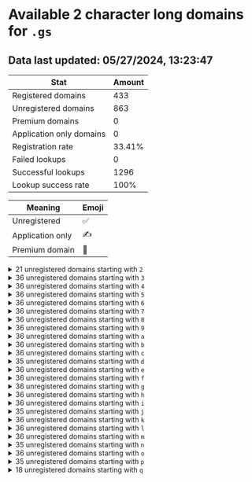 # Available 2 character long domains for `.gs`

## Data last updated: 05/27/2024, 13:23:47

|Stat|Amount|
|--|--|
|Registered domains|433|
|Unregistered domains|863|
|Premium domains|0|
|Application only domains|0|
|Registration rate|33.41%|
|Failed lookups|0|
|Successful lookups|1296|
|Lookup success rate|100%|


|Meaning|Emoji|
|--|--|
|Unregistered|:white_check_mark:|
|Application only|:writing_hand:|
|Premium domain|:gem:|

<details>
<summary>21 unregistered domains starting with <bold><code>2</code></bold></summary>

|Type|Domain|
|--|--|
|:white_check_mark:|`20.gs`|
|:white_check_mark:|`21.gs`|
|:white_check_mark:|`22.gs`|
|:white_check_mark:|`23.gs`|
|:white_check_mark:|`24.gs`|
|:white_check_mark:|`25.gs`|
|:white_check_mark:|`26.gs`|
|:white_check_mark:|`27.gs`|
|:white_check_mark:|`28.gs`|
|:white_check_mark:|`29.gs`|
|:white_check_mark:|`2p.gs`|
|:white_check_mark:|`2q.gs`|
|:white_check_mark:|`2r.gs`|
|:white_check_mark:|`2s.gs`|
|:white_check_mark:|`2t.gs`|
|:white_check_mark:|`2u.gs`|
|:white_check_mark:|`2v.gs`|
|:white_check_mark:|`2w.gs`|
|:white_check_mark:|`2x.gs`|
|:white_check_mark:|`2y.gs`|
|:white_check_mark:|`2z.gs`|
</details>
<details>
<summary>36 unregistered domains starting with <bold><code>3</code></bold></summary>

|Type|Domain|
|--|--|
|:white_check_mark:|`30.gs`|
|:white_check_mark:|`31.gs`|
|:white_check_mark:|`32.gs`|
|:white_check_mark:|`33.gs`|
|:white_check_mark:|`34.gs`|
|:white_check_mark:|`35.gs`|
|:white_check_mark:|`36.gs`|
|:white_check_mark:|`37.gs`|
|:white_check_mark:|`38.gs`|
|:white_check_mark:|`39.gs`|
|:white_check_mark:|`3a.gs`|
|:white_check_mark:|`3b.gs`|
|:white_check_mark:|`3c.gs`|
|:white_check_mark:|`3d.gs`|
|:white_check_mark:|`3e.gs`|
|:white_check_mark:|`3f.gs`|
|:white_check_mark:|`3g.gs`|
|:white_check_mark:|`3h.gs`|
|:white_check_mark:|`3i.gs`|
|:white_check_mark:|`3j.gs`|
|:white_check_mark:|`3k.gs`|
|:white_check_mark:|`3l.gs`|
|:white_check_mark:|`3m.gs`|
|:white_check_mark:|`3n.gs`|
|:white_check_mark:|`3o.gs`|
|:white_check_mark:|`3p.gs`|
|:white_check_mark:|`3q.gs`|
|:white_check_mark:|`3r.gs`|
|:white_check_mark:|`3s.gs`|
|:white_check_mark:|`3t.gs`|
|:white_check_mark:|`3u.gs`|
|:white_check_mark:|`3v.gs`|
|:white_check_mark:|`3w.gs`|
|:white_check_mark:|`3x.gs`|
|:white_check_mark:|`3y.gs`|
|:white_check_mark:|`3z.gs`|
</details>
<details>
<summary>36 unregistered domains starting with <bold><code>4</code></bold></summary>

|Type|Domain|
|--|--|
|:white_check_mark:|`40.gs`|
|:white_check_mark:|`41.gs`|
|:white_check_mark:|`42.gs`|
|:white_check_mark:|`43.gs`|
|:white_check_mark:|`44.gs`|
|:white_check_mark:|`45.gs`|
|:white_check_mark:|`46.gs`|
|:white_check_mark:|`47.gs`|
|:white_check_mark:|`48.gs`|
|:white_check_mark:|`49.gs`|
|:white_check_mark:|`4a.gs`|
|:white_check_mark:|`4b.gs`|
|:white_check_mark:|`4c.gs`|
|:white_check_mark:|`4d.gs`|
|:white_check_mark:|`4e.gs`|
|:white_check_mark:|`4f.gs`|
|:white_check_mark:|`4g.gs`|
|:white_check_mark:|`4h.gs`|
|:white_check_mark:|`4i.gs`|
|:white_check_mark:|`4j.gs`|
|:white_check_mark:|`4k.gs`|
|:white_check_mark:|`4l.gs`|
|:white_check_mark:|`4m.gs`|
|:white_check_mark:|`4n.gs`|
|:white_check_mark:|`4o.gs`|
|:white_check_mark:|`4p.gs`|
|:white_check_mark:|`4q.gs`|
|:white_check_mark:|`4r.gs`|
|:white_check_mark:|`4s.gs`|
|:white_check_mark:|`4t.gs`|
|:white_check_mark:|`4u.gs`|
|:white_check_mark:|`4v.gs`|
|:white_check_mark:|`4w.gs`|
|:white_check_mark:|`4x.gs`|
|:white_check_mark:|`4y.gs`|
|:white_check_mark:|`4z.gs`|
</details>
<details>
<summary>36 unregistered domains starting with <bold><code>5</code></bold></summary>

|Type|Domain|
|--|--|
|:white_check_mark:|`50.gs`|
|:white_check_mark:|`51.gs`|
|:white_check_mark:|`52.gs`|
|:white_check_mark:|`53.gs`|
|:white_check_mark:|`54.gs`|
|:white_check_mark:|`55.gs`|
|:white_check_mark:|`56.gs`|
|:white_check_mark:|`57.gs`|
|:white_check_mark:|`58.gs`|
|:white_check_mark:|`59.gs`|
|:white_check_mark:|`5a.gs`|
|:white_check_mark:|`5b.gs`|
|:white_check_mark:|`5c.gs`|
|:white_check_mark:|`5d.gs`|
|:white_check_mark:|`5e.gs`|
|:white_check_mark:|`5f.gs`|
|:white_check_mark:|`5g.gs`|
|:white_check_mark:|`5h.gs`|
|:white_check_mark:|`5i.gs`|
|:white_check_mark:|`5j.gs`|
|:white_check_mark:|`5k.gs`|
|:white_check_mark:|`5l.gs`|
|:white_check_mark:|`5m.gs`|
|:white_check_mark:|`5n.gs`|
|:white_check_mark:|`5o.gs`|
|:white_check_mark:|`5p.gs`|
|:white_check_mark:|`5q.gs`|
|:white_check_mark:|`5r.gs`|
|:white_check_mark:|`5s.gs`|
|:white_check_mark:|`5t.gs`|
|:white_check_mark:|`5u.gs`|
|:white_check_mark:|`5v.gs`|
|:white_check_mark:|`5w.gs`|
|:white_check_mark:|`5x.gs`|
|:white_check_mark:|`5y.gs`|
|:white_check_mark:|`5z.gs`|
</details>
<details>
<summary>36 unregistered domains starting with <bold><code>6</code></bold></summary>

|Type|Domain|
|--|--|
|:white_check_mark:|`60.gs`|
|:white_check_mark:|`61.gs`|
|:white_check_mark:|`62.gs`|
|:white_check_mark:|`63.gs`|
|:white_check_mark:|`64.gs`|
|:white_check_mark:|`65.gs`|
|:white_check_mark:|`66.gs`|
|:white_check_mark:|`67.gs`|
|:white_check_mark:|`68.gs`|
|:white_check_mark:|`69.gs`|
|:white_check_mark:|`6a.gs`|
|:white_check_mark:|`6b.gs`|
|:white_check_mark:|`6c.gs`|
|:white_check_mark:|`6d.gs`|
|:white_check_mark:|`6e.gs`|
|:white_check_mark:|`6f.gs`|
|:white_check_mark:|`6g.gs`|
|:white_check_mark:|`6h.gs`|
|:white_check_mark:|`6i.gs`|
|:white_check_mark:|`6j.gs`|
|:white_check_mark:|`6k.gs`|
|:white_check_mark:|`6l.gs`|
|:white_check_mark:|`6m.gs`|
|:white_check_mark:|`6n.gs`|
|:white_check_mark:|`6o.gs`|
|:white_check_mark:|`6p.gs`|
|:white_check_mark:|`6q.gs`|
|:white_check_mark:|`6r.gs`|
|:white_check_mark:|`6s.gs`|
|:white_check_mark:|`6t.gs`|
|:white_check_mark:|`6u.gs`|
|:white_check_mark:|`6v.gs`|
|:white_check_mark:|`6w.gs`|
|:white_check_mark:|`6x.gs`|
|:white_check_mark:|`6y.gs`|
|:white_check_mark:|`6z.gs`|
</details>
<details>
<summary>36 unregistered domains starting with <bold><code>7</code></bold></summary>

|Type|Domain|
|--|--|
|:white_check_mark:|`70.gs`|
|:white_check_mark:|`71.gs`|
|:white_check_mark:|`72.gs`|
|:white_check_mark:|`73.gs`|
|:white_check_mark:|`74.gs`|
|:white_check_mark:|`75.gs`|
|:white_check_mark:|`76.gs`|
|:white_check_mark:|`77.gs`|
|:white_check_mark:|`78.gs`|
|:white_check_mark:|`79.gs`|
|:white_check_mark:|`7a.gs`|
|:white_check_mark:|`7b.gs`|
|:white_check_mark:|`7c.gs`|
|:white_check_mark:|`7d.gs`|
|:white_check_mark:|`7e.gs`|
|:white_check_mark:|`7f.gs`|
|:white_check_mark:|`7g.gs`|
|:white_check_mark:|`7h.gs`|
|:white_check_mark:|`7i.gs`|
|:white_check_mark:|`7j.gs`|
|:white_check_mark:|`7k.gs`|
|:white_check_mark:|`7l.gs`|
|:white_check_mark:|`7m.gs`|
|:white_check_mark:|`7n.gs`|
|:white_check_mark:|`7o.gs`|
|:white_check_mark:|`7p.gs`|
|:white_check_mark:|`7q.gs`|
|:white_check_mark:|`7r.gs`|
|:white_check_mark:|`7s.gs`|
|:white_check_mark:|`7t.gs`|
|:white_check_mark:|`7u.gs`|
|:white_check_mark:|`7v.gs`|
|:white_check_mark:|`7w.gs`|
|:white_check_mark:|`7x.gs`|
|:white_check_mark:|`7y.gs`|
|:white_check_mark:|`7z.gs`|
</details>
<details>
<summary>36 unregistered domains starting with <bold><code>8</code></bold></summary>

|Type|Domain|
|--|--|
|:white_check_mark:|`80.gs`|
|:white_check_mark:|`81.gs`|
|:white_check_mark:|`82.gs`|
|:white_check_mark:|`83.gs`|
|:white_check_mark:|`84.gs`|
|:white_check_mark:|`85.gs`|
|:white_check_mark:|`86.gs`|
|:white_check_mark:|`87.gs`|
|:white_check_mark:|`88.gs`|
|:white_check_mark:|`89.gs`|
|:white_check_mark:|`8a.gs`|
|:white_check_mark:|`8b.gs`|
|:white_check_mark:|`8c.gs`|
|:white_check_mark:|`8d.gs`|
|:white_check_mark:|`8e.gs`|
|:white_check_mark:|`8f.gs`|
|:white_check_mark:|`8g.gs`|
|:white_check_mark:|`8h.gs`|
|:white_check_mark:|`8i.gs`|
|:white_check_mark:|`8j.gs`|
|:white_check_mark:|`8k.gs`|
|:white_check_mark:|`8l.gs`|
|:white_check_mark:|`8m.gs`|
|:white_check_mark:|`8n.gs`|
|:white_check_mark:|`8o.gs`|
|:white_check_mark:|`8p.gs`|
|:white_check_mark:|`8q.gs`|
|:white_check_mark:|`8r.gs`|
|:white_check_mark:|`8s.gs`|
|:white_check_mark:|`8t.gs`|
|:white_check_mark:|`8u.gs`|
|:white_check_mark:|`8v.gs`|
|:white_check_mark:|`8w.gs`|
|:white_check_mark:|`8x.gs`|
|:white_check_mark:|`8y.gs`|
|:white_check_mark:|`8z.gs`|
</details>
<details>
<summary>36 unregistered domains starting with <bold><code>9</code></bold></summary>

|Type|Domain|
|--|--|
|:white_check_mark:|`90.gs`|
|:white_check_mark:|`91.gs`|
|:white_check_mark:|`92.gs`|
|:white_check_mark:|`93.gs`|
|:white_check_mark:|`94.gs`|
|:white_check_mark:|`95.gs`|
|:white_check_mark:|`96.gs`|
|:white_check_mark:|`97.gs`|
|:white_check_mark:|`98.gs`|
|:white_check_mark:|`99.gs`|
|:white_check_mark:|`9a.gs`|
|:white_check_mark:|`9b.gs`|
|:white_check_mark:|`9c.gs`|
|:white_check_mark:|`9d.gs`|
|:white_check_mark:|`9e.gs`|
|:white_check_mark:|`9f.gs`|
|:white_check_mark:|`9g.gs`|
|:white_check_mark:|`9h.gs`|
|:white_check_mark:|`9i.gs`|
|:white_check_mark:|`9j.gs`|
|:white_check_mark:|`9k.gs`|
|:white_check_mark:|`9l.gs`|
|:white_check_mark:|`9m.gs`|
|:white_check_mark:|`9n.gs`|
|:white_check_mark:|`9o.gs`|
|:white_check_mark:|`9p.gs`|
|:white_check_mark:|`9q.gs`|
|:white_check_mark:|`9r.gs`|
|:white_check_mark:|`9s.gs`|
|:white_check_mark:|`9t.gs`|
|:white_check_mark:|`9u.gs`|
|:white_check_mark:|`9v.gs`|
|:white_check_mark:|`9w.gs`|
|:white_check_mark:|`9x.gs`|
|:white_check_mark:|`9y.gs`|
|:white_check_mark:|`9z.gs`|
</details>
<details>
<summary>36 unregistered domains starting with <bold><code>a</code></bold></summary>

|Type|Domain|
|--|--|
|:white_check_mark:|`a0.gs`|
|:white_check_mark:|`a1.gs`|
|:white_check_mark:|`a2.gs`|
|:white_check_mark:|`a3.gs`|
|:white_check_mark:|`a4.gs`|
|:white_check_mark:|`a5.gs`|
|:white_check_mark:|`a6.gs`|
|:white_check_mark:|`a7.gs`|
|:white_check_mark:|`a8.gs`|
|:white_check_mark:|`a9.gs`|
|:white_check_mark:|`aa.gs`|
|:white_check_mark:|`ab.gs`|
|:white_check_mark:|`ac.gs`|
|:white_check_mark:|`ad.gs`|
|:white_check_mark:|`ae.gs`|
|:white_check_mark:|`af.gs`|
|:white_check_mark:|`ag.gs`|
|:white_check_mark:|`ah.gs`|
|:white_check_mark:|`ai.gs`|
|:white_check_mark:|`aj.gs`|
|:white_check_mark:|`ak.gs`|
|:white_check_mark:|`al.gs`|
|:white_check_mark:|`am.gs`|
|:white_check_mark:|`an.gs`|
|:white_check_mark:|`ao.gs`|
|:white_check_mark:|`ap.gs`|
|:white_check_mark:|`aq.gs`|
|:white_check_mark:|`ar.gs`|
|:white_check_mark:|`as.gs`|
|:white_check_mark:|`at.gs`|
|:white_check_mark:|`au.gs`|
|:white_check_mark:|`av.gs`|
|:white_check_mark:|`aw.gs`|
|:white_check_mark:|`ax.gs`|
|:white_check_mark:|`ay.gs`|
|:white_check_mark:|`az.gs`|
</details>
<details>
<summary>36 unregistered domains starting with <bold><code>b</code></bold></summary>

|Type|Domain|
|--|--|
|:white_check_mark:|`b0.gs`|
|:white_check_mark:|`b1.gs`|
|:white_check_mark:|`b2.gs`|
|:white_check_mark:|`b3.gs`|
|:white_check_mark:|`b4.gs`|
|:white_check_mark:|`b5.gs`|
|:white_check_mark:|`b6.gs`|
|:white_check_mark:|`b7.gs`|
|:white_check_mark:|`b8.gs`|
|:white_check_mark:|`b9.gs`|
|:white_check_mark:|`ba.gs`|
|:white_check_mark:|`bb.gs`|
|:white_check_mark:|`bc.gs`|
|:white_check_mark:|`bd.gs`|
|:white_check_mark:|`be.gs`|
|:white_check_mark:|`bf.gs`|
|:white_check_mark:|`bg.gs`|
|:white_check_mark:|`bh.gs`|
|:white_check_mark:|`bi.gs`|
|:white_check_mark:|`bj.gs`|
|:white_check_mark:|`bk.gs`|
|:white_check_mark:|`bl.gs`|
|:white_check_mark:|`bm.gs`|
|:white_check_mark:|`bn.gs`|
|:white_check_mark:|`bo.gs`|
|:white_check_mark:|`bp.gs`|
|:white_check_mark:|`bq.gs`|
|:white_check_mark:|`br.gs`|
|:white_check_mark:|`bs.gs`|
|:white_check_mark:|`bt.gs`|
|:white_check_mark:|`bu.gs`|
|:white_check_mark:|`bv.gs`|
|:white_check_mark:|`bw.gs`|
|:white_check_mark:|`bx.gs`|
|:white_check_mark:|`by.gs`|
|:white_check_mark:|`bz.gs`|
</details>
<details>
<summary>36 unregistered domains starting with <bold><code>c</code></bold></summary>

|Type|Domain|
|--|--|
|:white_check_mark:|`c0.gs`|
|:white_check_mark:|`c1.gs`|
|:white_check_mark:|`c2.gs`|
|:white_check_mark:|`c3.gs`|
|:white_check_mark:|`c4.gs`|
|:white_check_mark:|`c5.gs`|
|:white_check_mark:|`c6.gs`|
|:white_check_mark:|`c7.gs`|
|:white_check_mark:|`c8.gs`|
|:white_check_mark:|`c9.gs`|
|:white_check_mark:|`ca.gs`|
|:white_check_mark:|`cb.gs`|
|:white_check_mark:|`cc.gs`|
|:white_check_mark:|`cd.gs`|
|:white_check_mark:|`ce.gs`|
|:white_check_mark:|`cf.gs`|
|:white_check_mark:|`cg.gs`|
|:white_check_mark:|`ch.gs`|
|:white_check_mark:|`ci.gs`|
|:white_check_mark:|`cj.gs`|
|:white_check_mark:|`ck.gs`|
|:white_check_mark:|`cl.gs`|
|:white_check_mark:|`cm.gs`|
|:white_check_mark:|`cn.gs`|
|:white_check_mark:|`co.gs`|
|:white_check_mark:|`cp.gs`|
|:white_check_mark:|`cq.gs`|
|:white_check_mark:|`cr.gs`|
|:white_check_mark:|`cs.gs`|
|:white_check_mark:|`ct.gs`|
|:white_check_mark:|`cu.gs`|
|:white_check_mark:|`cv.gs`|
|:white_check_mark:|`cw.gs`|
|:white_check_mark:|`cx.gs`|
|:white_check_mark:|`cy.gs`|
|:white_check_mark:|`cz.gs`|
</details>
<details>
<summary>35 unregistered domains starting with <bold><code>d</code></bold></summary>

|Type|Domain|
|--|--|
|:white_check_mark:|`d0.gs`|
|:white_check_mark:|`d1.gs`|
|:white_check_mark:|`d2.gs`|
|:white_check_mark:|`d3.gs`|
|:white_check_mark:|`d4.gs`|
|:white_check_mark:|`d5.gs`|
|:white_check_mark:|`d6.gs`|
|:white_check_mark:|`d7.gs`|
|:white_check_mark:|`d8.gs`|
|:white_check_mark:|`da.gs`|
|:white_check_mark:|`db.gs`|
|:white_check_mark:|`dc.gs`|
|:white_check_mark:|`dd.gs`|
|:white_check_mark:|`de.gs`|
|:white_check_mark:|`df.gs`|
|:white_check_mark:|`dg.gs`|
|:white_check_mark:|`dh.gs`|
|:white_check_mark:|`di.gs`|
|:white_check_mark:|`dj.gs`|
|:white_check_mark:|`dk.gs`|
|:white_check_mark:|`dl.gs`|
|:white_check_mark:|`dm.gs`|
|:white_check_mark:|`dn.gs`|
|:white_check_mark:|`do.gs`|
|:white_check_mark:|`dp.gs`|
|:white_check_mark:|`dq.gs`|
|:white_check_mark:|`dr.gs`|
|:white_check_mark:|`ds.gs`|
|:white_check_mark:|`dt.gs`|
|:white_check_mark:|`du.gs`|
|:white_check_mark:|`dv.gs`|
|:white_check_mark:|`dw.gs`|
|:white_check_mark:|`dx.gs`|
|:white_check_mark:|`dy.gs`|
|:white_check_mark:|`dz.gs`|
</details>
<details>
<summary>36 unregistered domains starting with <bold><code>e</code></bold></summary>

|Type|Domain|
|--|--|
|:white_check_mark:|`e0.gs`|
|:white_check_mark:|`e1.gs`|
|:white_check_mark:|`e2.gs`|
|:white_check_mark:|`e3.gs`|
|:white_check_mark:|`e4.gs`|
|:white_check_mark:|`e5.gs`|
|:white_check_mark:|`e6.gs`|
|:white_check_mark:|`e7.gs`|
|:white_check_mark:|`e8.gs`|
|:white_check_mark:|`e9.gs`|
|:white_check_mark:|`ea.gs`|
|:white_check_mark:|`eb.gs`|
|:white_check_mark:|`ec.gs`|
|:white_check_mark:|`ed.gs`|
|:white_check_mark:|`ee.gs`|
|:white_check_mark:|`ef.gs`|
|:white_check_mark:|`eg.gs`|
|:white_check_mark:|`eh.gs`|
|:white_check_mark:|`ei.gs`|
|:white_check_mark:|`ej.gs`|
|:white_check_mark:|`ek.gs`|
|:white_check_mark:|`el.gs`|
|:white_check_mark:|`em.gs`|
|:white_check_mark:|`en.gs`|
|:white_check_mark:|`eo.gs`|
|:white_check_mark:|`ep.gs`|
|:white_check_mark:|`eq.gs`|
|:white_check_mark:|`er.gs`|
|:white_check_mark:|`es.gs`|
|:white_check_mark:|`et.gs`|
|:white_check_mark:|`eu.gs`|
|:white_check_mark:|`ev.gs`|
|:white_check_mark:|`ew.gs`|
|:white_check_mark:|`ex.gs`|
|:white_check_mark:|`ey.gs`|
|:white_check_mark:|`ez.gs`|
</details>
<details>
<summary>36 unregistered domains starting with <bold><code>f</code></bold></summary>

|Type|Domain|
|--|--|
|:white_check_mark:|`f0.gs`|
|:white_check_mark:|`f1.gs`|
|:white_check_mark:|`f2.gs`|
|:white_check_mark:|`f3.gs`|
|:white_check_mark:|`f4.gs`|
|:white_check_mark:|`f5.gs`|
|:white_check_mark:|`f6.gs`|
|:white_check_mark:|`f7.gs`|
|:white_check_mark:|`f8.gs`|
|:white_check_mark:|`f9.gs`|
|:white_check_mark:|`fa.gs`|
|:white_check_mark:|`fb.gs`|
|:white_check_mark:|`fc.gs`|
|:white_check_mark:|`fd.gs`|
|:white_check_mark:|`fe.gs`|
|:white_check_mark:|`ff.gs`|
|:white_check_mark:|`fg.gs`|
|:white_check_mark:|`fh.gs`|
|:white_check_mark:|`fi.gs`|
|:white_check_mark:|`fj.gs`|
|:white_check_mark:|`fk.gs`|
|:white_check_mark:|`fl.gs`|
|:white_check_mark:|`fm.gs`|
|:white_check_mark:|`fn.gs`|
|:white_check_mark:|`fo.gs`|
|:white_check_mark:|`fp.gs`|
|:white_check_mark:|`fq.gs`|
|:white_check_mark:|`fr.gs`|
|:white_check_mark:|`fs.gs`|
|:white_check_mark:|`ft.gs`|
|:white_check_mark:|`fu.gs`|
|:white_check_mark:|`fv.gs`|
|:white_check_mark:|`fw.gs`|
|:white_check_mark:|`fx.gs`|
|:white_check_mark:|`fy.gs`|
|:white_check_mark:|`fz.gs`|
</details>
<details>
<summary>36 unregistered domains starting with <bold><code>g</code></bold></summary>

|Type|Domain|
|--|--|
|:white_check_mark:|`g0.gs`|
|:white_check_mark:|`g1.gs`|
|:white_check_mark:|`g2.gs`|
|:white_check_mark:|`g3.gs`|
|:white_check_mark:|`g4.gs`|
|:white_check_mark:|`g5.gs`|
|:white_check_mark:|`g6.gs`|
|:white_check_mark:|`g7.gs`|
|:white_check_mark:|`g8.gs`|
|:white_check_mark:|`g9.gs`|
|:white_check_mark:|`ga.gs`|
|:white_check_mark:|`gb.gs`|
|:white_check_mark:|`gc.gs`|
|:white_check_mark:|`gd.gs`|
|:white_check_mark:|`ge.gs`|
|:white_check_mark:|`gf.gs`|
|:white_check_mark:|`gg.gs`|
|:white_check_mark:|`gh.gs`|
|:white_check_mark:|`gi.gs`|
|:white_check_mark:|`gj.gs`|
|:white_check_mark:|`gk.gs`|
|:white_check_mark:|`gl.gs`|
|:white_check_mark:|`gm.gs`|
|:white_check_mark:|`gn.gs`|
|:white_check_mark:|`go.gs`|
|:white_check_mark:|`gp.gs`|
|:white_check_mark:|`gq.gs`|
|:white_check_mark:|`gr.gs`|
|:white_check_mark:|`gs.gs`|
|:white_check_mark:|`gt.gs`|
|:white_check_mark:|`gu.gs`|
|:white_check_mark:|`gv.gs`|
|:white_check_mark:|`gw.gs`|
|:white_check_mark:|`gx.gs`|
|:white_check_mark:|`gy.gs`|
|:white_check_mark:|`gz.gs`|
</details>
<details>
<summary>36 unregistered domains starting with <bold><code>h</code></bold></summary>

|Type|Domain|
|--|--|
|:white_check_mark:|`h0.gs`|
|:white_check_mark:|`h1.gs`|
|:white_check_mark:|`h2.gs`|
|:white_check_mark:|`h3.gs`|
|:white_check_mark:|`h4.gs`|
|:white_check_mark:|`h5.gs`|
|:white_check_mark:|`h6.gs`|
|:white_check_mark:|`h7.gs`|
|:white_check_mark:|`h8.gs`|
|:white_check_mark:|`h9.gs`|
|:white_check_mark:|`ha.gs`|
|:white_check_mark:|`hb.gs`|
|:white_check_mark:|`hc.gs`|
|:white_check_mark:|`hd.gs`|
|:white_check_mark:|`he.gs`|
|:white_check_mark:|`hf.gs`|
|:white_check_mark:|`hg.gs`|
|:white_check_mark:|`hh.gs`|
|:white_check_mark:|`hi.gs`|
|:white_check_mark:|`hj.gs`|
|:white_check_mark:|`hk.gs`|
|:white_check_mark:|`hl.gs`|
|:white_check_mark:|`hm.gs`|
|:white_check_mark:|`hn.gs`|
|:white_check_mark:|`ho.gs`|
|:white_check_mark:|`hp.gs`|
|:white_check_mark:|`hq.gs`|
|:white_check_mark:|`hr.gs`|
|:white_check_mark:|`hs.gs`|
|:white_check_mark:|`ht.gs`|
|:white_check_mark:|`hu.gs`|
|:white_check_mark:|`hv.gs`|
|:white_check_mark:|`hw.gs`|
|:white_check_mark:|`hx.gs`|
|:white_check_mark:|`hy.gs`|
|:white_check_mark:|`hz.gs`|
</details>
<details>
<summary>36 unregistered domains starting with <bold><code>i</code></bold></summary>

|Type|Domain|
|--|--|
|:white_check_mark:|`i0.gs`|
|:white_check_mark:|`i1.gs`|
|:white_check_mark:|`i2.gs`|
|:white_check_mark:|`i3.gs`|
|:white_check_mark:|`i4.gs`|
|:white_check_mark:|`i5.gs`|
|:white_check_mark:|`i6.gs`|
|:white_check_mark:|`i7.gs`|
|:white_check_mark:|`i8.gs`|
|:white_check_mark:|`i9.gs`|
|:white_check_mark:|`ia.gs`|
|:white_check_mark:|`ib.gs`|
|:white_check_mark:|`ic.gs`|
|:white_check_mark:|`id.gs`|
|:white_check_mark:|`ie.gs`|
|:white_check_mark:|`if.gs`|
|:white_check_mark:|`ig.gs`|
|:white_check_mark:|`ih.gs`|
|:white_check_mark:|`ii.gs`|
|:white_check_mark:|`ij.gs`|
|:white_check_mark:|`ik.gs`|
|:white_check_mark:|`il.gs`|
|:white_check_mark:|`im.gs`|
|:white_check_mark:|`in.gs`|
|:white_check_mark:|`io.gs`|
|:white_check_mark:|`ip.gs`|
|:white_check_mark:|`iq.gs`|
|:white_check_mark:|`ir.gs`|
|:white_check_mark:|`is.gs`|
|:white_check_mark:|`it.gs`|
|:white_check_mark:|`iu.gs`|
|:white_check_mark:|`iv.gs`|
|:white_check_mark:|`iw.gs`|
|:white_check_mark:|`ix.gs`|
|:white_check_mark:|`iy.gs`|
|:white_check_mark:|`iz.gs`|
</details>
<details>
<summary>35 unregistered domains starting with <bold><code>j</code></bold></summary>

|Type|Domain|
|--|--|
|:white_check_mark:|`j0.gs`|
|:white_check_mark:|`j1.gs`|
|:white_check_mark:|`j2.gs`|
|:white_check_mark:|`j3.gs`|
|:white_check_mark:|`j4.gs`|
|:white_check_mark:|`j5.gs`|
|:white_check_mark:|`j6.gs`|
|:white_check_mark:|`j7.gs`|
|:white_check_mark:|`j9.gs`|
|:white_check_mark:|`ja.gs`|
|:white_check_mark:|`jb.gs`|
|:white_check_mark:|`jc.gs`|
|:white_check_mark:|`jd.gs`|
|:white_check_mark:|`je.gs`|
|:white_check_mark:|`jf.gs`|
|:white_check_mark:|`jg.gs`|
|:white_check_mark:|`jh.gs`|
|:white_check_mark:|`ji.gs`|
|:white_check_mark:|`jj.gs`|
|:white_check_mark:|`jk.gs`|
|:white_check_mark:|`jl.gs`|
|:white_check_mark:|`jm.gs`|
|:white_check_mark:|`jn.gs`|
|:white_check_mark:|`jo.gs`|
|:white_check_mark:|`jp.gs`|
|:white_check_mark:|`jq.gs`|
|:white_check_mark:|`jr.gs`|
|:white_check_mark:|`js.gs`|
|:white_check_mark:|`jt.gs`|
|:white_check_mark:|`ju.gs`|
|:white_check_mark:|`jv.gs`|
|:white_check_mark:|`jw.gs`|
|:white_check_mark:|`jx.gs`|
|:white_check_mark:|`jy.gs`|
|:white_check_mark:|`jz.gs`|
</details>
<details>
<summary>36 unregistered domains starting with <bold><code>k</code></bold></summary>

|Type|Domain|
|--|--|
|:white_check_mark:|`k0.gs`|
|:white_check_mark:|`k1.gs`|
|:white_check_mark:|`k2.gs`|
|:white_check_mark:|`k3.gs`|
|:white_check_mark:|`k4.gs`|
|:white_check_mark:|`k5.gs`|
|:white_check_mark:|`k6.gs`|
|:white_check_mark:|`k7.gs`|
|:white_check_mark:|`k8.gs`|
|:white_check_mark:|`k9.gs`|
|:white_check_mark:|`ka.gs`|
|:white_check_mark:|`kb.gs`|
|:white_check_mark:|`kc.gs`|
|:white_check_mark:|`kd.gs`|
|:white_check_mark:|`ke.gs`|
|:white_check_mark:|`kf.gs`|
|:white_check_mark:|`kg.gs`|
|:white_check_mark:|`kh.gs`|
|:white_check_mark:|`ki.gs`|
|:white_check_mark:|`kj.gs`|
|:white_check_mark:|`kk.gs`|
|:white_check_mark:|`kl.gs`|
|:white_check_mark:|`km.gs`|
|:white_check_mark:|`kn.gs`|
|:white_check_mark:|`ko.gs`|
|:white_check_mark:|`kp.gs`|
|:white_check_mark:|`kq.gs`|
|:white_check_mark:|`kr.gs`|
|:white_check_mark:|`ks.gs`|
|:white_check_mark:|`kt.gs`|
|:white_check_mark:|`ku.gs`|
|:white_check_mark:|`kv.gs`|
|:white_check_mark:|`kw.gs`|
|:white_check_mark:|`kx.gs`|
|:white_check_mark:|`ky.gs`|
|:white_check_mark:|`kz.gs`|
</details>
<details>
<summary>36 unregistered domains starting with <bold><code>l</code></bold></summary>

|Type|Domain|
|--|--|
|:white_check_mark:|`l0.gs`|
|:white_check_mark:|`l1.gs`|
|:white_check_mark:|`l2.gs`|
|:white_check_mark:|`l3.gs`|
|:white_check_mark:|`l4.gs`|
|:white_check_mark:|`l5.gs`|
|:white_check_mark:|`l6.gs`|
|:white_check_mark:|`l7.gs`|
|:white_check_mark:|`l8.gs`|
|:white_check_mark:|`l9.gs`|
|:white_check_mark:|`la.gs`|
|:white_check_mark:|`lb.gs`|
|:white_check_mark:|`lc.gs`|
|:white_check_mark:|`ld.gs`|
|:white_check_mark:|`le.gs`|
|:white_check_mark:|`lf.gs`|
|:white_check_mark:|`lg.gs`|
|:white_check_mark:|`lh.gs`|
|:white_check_mark:|`li.gs`|
|:white_check_mark:|`lj.gs`|
|:white_check_mark:|`lk.gs`|
|:white_check_mark:|`ll.gs`|
|:white_check_mark:|`lm.gs`|
|:white_check_mark:|`ln.gs`|
|:white_check_mark:|`lo.gs`|
|:white_check_mark:|`lp.gs`|
|:white_check_mark:|`lq.gs`|
|:white_check_mark:|`lr.gs`|
|:white_check_mark:|`ls.gs`|
|:white_check_mark:|`lt.gs`|
|:white_check_mark:|`lu.gs`|
|:white_check_mark:|`lv.gs`|
|:white_check_mark:|`lw.gs`|
|:white_check_mark:|`lx.gs`|
|:white_check_mark:|`ly.gs`|
|:white_check_mark:|`lz.gs`|
</details>
<details>
<summary>36 unregistered domains starting with <bold><code>m</code></bold></summary>

|Type|Domain|
|--|--|
|:white_check_mark:|`m0.gs`|
|:white_check_mark:|`m1.gs`|
|:white_check_mark:|`m2.gs`|
|:white_check_mark:|`m3.gs`|
|:white_check_mark:|`m4.gs`|
|:white_check_mark:|`m5.gs`|
|:white_check_mark:|`m6.gs`|
|:white_check_mark:|`m7.gs`|
|:white_check_mark:|`m8.gs`|
|:white_check_mark:|`m9.gs`|
|:white_check_mark:|`ma.gs`|
|:white_check_mark:|`mb.gs`|
|:white_check_mark:|`mc.gs`|
|:white_check_mark:|`md.gs`|
|:white_check_mark:|`me.gs`|
|:white_check_mark:|`mf.gs`|
|:white_check_mark:|`mg.gs`|
|:white_check_mark:|`mh.gs`|
|:white_check_mark:|`mi.gs`|
|:white_check_mark:|`mj.gs`|
|:white_check_mark:|`mk.gs`|
|:white_check_mark:|`ml.gs`|
|:white_check_mark:|`mm.gs`|
|:white_check_mark:|`mn.gs`|
|:white_check_mark:|`mo.gs`|
|:white_check_mark:|`mp.gs`|
|:white_check_mark:|`mq.gs`|
|:white_check_mark:|`mr.gs`|
|:white_check_mark:|`ms.gs`|
|:white_check_mark:|`mt.gs`|
|:white_check_mark:|`mu.gs`|
|:white_check_mark:|`mv.gs`|
|:white_check_mark:|`mw.gs`|
|:white_check_mark:|`mx.gs`|
|:white_check_mark:|`my.gs`|
|:white_check_mark:|`mz.gs`|
</details>
<details>
<summary>35 unregistered domains starting with <bold><code>n</code></bold></summary>

|Type|Domain|
|--|--|
|:white_check_mark:|`n0.gs`|
|:white_check_mark:|`n1.gs`|
|:white_check_mark:|`n2.gs`|
|:white_check_mark:|`n3.gs`|
|:white_check_mark:|`n4.gs`|
|:white_check_mark:|`n5.gs`|
|:white_check_mark:|`n6.gs`|
|:white_check_mark:|`n7.gs`|
|:white_check_mark:|`n8.gs`|
|:white_check_mark:|`n9.gs`|
|:white_check_mark:|`na.gs`|
|:white_check_mark:|`nb.gs`|
|:white_check_mark:|`nc.gs`|
|:white_check_mark:|`nd.gs`|
|:white_check_mark:|`ne.gs`|
|:white_check_mark:|`nf.gs`|
|:white_check_mark:|`ng.gs`|
|:white_check_mark:|`nh.gs`|
|:white_check_mark:|`ni.gs`|
|:white_check_mark:|`nj.gs`|
|:white_check_mark:|`nk.gs`|
|:white_check_mark:|`nl.gs`|
|:white_check_mark:|`nm.gs`|
|:white_check_mark:|`nn.gs`|
|:white_check_mark:|`no.gs`|
|:white_check_mark:|`np.gs`|
|:white_check_mark:|`nq.gs`|
|:white_check_mark:|`nr.gs`|
|:white_check_mark:|`ns.gs`|
|:white_check_mark:|`nt.gs`|
|:white_check_mark:|`nu.gs`|
|:white_check_mark:|`nv.gs`|
|:white_check_mark:|`nw.gs`|
|:white_check_mark:|`nx.gs`|
|:white_check_mark:|`ny.gs`|
</details>
<details>
<summary>36 unregistered domains starting with <bold><code>o</code></bold></summary>

|Type|Domain|
|--|--|
|:white_check_mark:|`o0.gs`|
|:white_check_mark:|`o1.gs`|
|:white_check_mark:|`o2.gs`|
|:white_check_mark:|`o3.gs`|
|:white_check_mark:|`o4.gs`|
|:white_check_mark:|`o5.gs`|
|:white_check_mark:|`o6.gs`|
|:white_check_mark:|`o7.gs`|
|:white_check_mark:|`o8.gs`|
|:white_check_mark:|`o9.gs`|
|:white_check_mark:|`oa.gs`|
|:white_check_mark:|`ob.gs`|
|:white_check_mark:|`oc.gs`|
|:white_check_mark:|`od.gs`|
|:white_check_mark:|`oe.gs`|
|:white_check_mark:|`of.gs`|
|:white_check_mark:|`og.gs`|
|:white_check_mark:|`oh.gs`|
|:white_check_mark:|`oi.gs`|
|:white_check_mark:|`oj.gs`|
|:white_check_mark:|`ok.gs`|
|:white_check_mark:|`ol.gs`|
|:white_check_mark:|`om.gs`|
|:white_check_mark:|`on.gs`|
|:white_check_mark:|`oo.gs`|
|:white_check_mark:|`op.gs`|
|:white_check_mark:|`oq.gs`|
|:white_check_mark:|`or.gs`|
|:white_check_mark:|`os.gs`|
|:white_check_mark:|`ot.gs`|
|:white_check_mark:|`ou.gs`|
|:white_check_mark:|`ov.gs`|
|:white_check_mark:|`ow.gs`|
|:white_check_mark:|`ox.gs`|
|:white_check_mark:|`oy.gs`|
|:white_check_mark:|`oz.gs`|
</details>
<details>
<summary>35 unregistered domains starting with <bold><code>p</code></bold></summary>

|Type|Domain|
|--|--|
|:white_check_mark:|`p0.gs`|
|:white_check_mark:|`p1.gs`|
|:white_check_mark:|`p2.gs`|
|:white_check_mark:|`p3.gs`|
|:white_check_mark:|`p4.gs`|
|:white_check_mark:|`p5.gs`|
|:white_check_mark:|`p6.gs`|
|:white_check_mark:|`p7.gs`|
|:white_check_mark:|`p8.gs`|
|:white_check_mark:|`p9.gs`|
|:white_check_mark:|`pa.gs`|
|:white_check_mark:|`pb.gs`|
|:white_check_mark:|`pc.gs`|
|:white_check_mark:|`pd.gs`|
|:white_check_mark:|`pe.gs`|
|:white_check_mark:|`pf.gs`|
|:white_check_mark:|`pg.gs`|
|:white_check_mark:|`ph.gs`|
|:white_check_mark:|`pi.gs`|
|:white_check_mark:|`pj.gs`|
|:white_check_mark:|`pk.gs`|
|:white_check_mark:|`pl.gs`|
|:white_check_mark:|`pm.gs`|
|:white_check_mark:|`pn.gs`|
|:white_check_mark:|`po.gs`|
|:white_check_mark:|`pp.gs`|
|:white_check_mark:|`pq.gs`|
|:white_check_mark:|`pr.gs`|
|:white_check_mark:|`ps.gs`|
|:white_check_mark:|`pt.gs`|
|:white_check_mark:|`pu.gs`|
|:white_check_mark:|`pv.gs`|
|:white_check_mark:|`pw.gs`|
|:white_check_mark:|`px.gs`|
|:white_check_mark:|`py.gs`|
</details>
<details>
<summary>18 unregistered domains starting with <bold><code>q</code></bold></summary>

|Type|Domain|
|--|--|
|:white_check_mark:|`q0.gs`|
|:white_check_mark:|`q1.gs`|
|:white_check_mark:|`qa.gs`|
|:white_check_mark:|`qc.gs`|
|:white_check_mark:|`qe.gs`|
|:white_check_mark:|`qi.gs`|
|:white_check_mark:|`qj.gs`|
|:white_check_mark:|`qk.gs`|
|:white_check_mark:|`ql.gs`|
|:white_check_mark:|`qm.gs`|
|:white_check_mark:|`qn.gs`|
|:white_check_mark:|`qo.gs`|
|:white_check_mark:|`qp.gs`|
|:white_check_mark:|`qq.gs`|
|:white_check_mark:|`qr.gs`|
|:white_check_mark:|`qs.gs`|
|:white_check_mark:|`qt.gs`|
|:white_check_mark:|`qu.gs`|
</details>